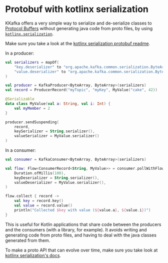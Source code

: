 # Protobuf with kotlinx serialization

KKafka offers a very simple way to serialize and de-serialize classes to 
[Protocol Buffers](https://developers.google.com/protocol-buffers) without generating java code 
from
proto files, by using
[`kotlinx.serialization`](https://kotlin.github.io/kotlinx.serialization/kotlinx-serialization-protobuf/kotlinx-serialization-protobuf/kotlinx.serialization.protobuf/index.html).

Make sure you take a look at the 
[kotlinx serialization protobuf readme](https://github.com/Kotlin/kotlinx.serialization/blob/master/docs/formats.md#protobuf-experimental).

In a producer:

```kotlin
val serializers = mapOf(
    "key.deserializer" to "org.apache.kafka.common.serialization.ByteArrayDeserializer",
    "value.deserializer" to "org.apache.kafka.common.serialization.ByteArrayDeserializer",
)

val producer = KafkaProducer<ByteArray, ByteArray>(serializers)
val record = ProducerRecord("myTopic", "myKey", MyValue("cake", 42))

@Serializable
data class MyValue(val a: String, val i: Int) {
    val myMember = 2
}

producer.sendSuspending(
    record,
    keySerializer = String.serializer(),
    valueSerializer = MyValue.serializer()
)
```

In a consumer:

```kotlin
val consumer = KafkaConsumer<ByteArray, ByteArray>(serializers)

val flow: Flow<ConsumerRecord<String, MyValue>> = consumer.pollWithFlow(
    Duration.ofMillis(100),
    keyDeserializer = String.serializer(),
    valueDeserializer = MyValue.serializer(),
)

flow.collect { record ->
    val key = record.key()
    val value = record.value()
    println("Collected $key with value (${value.a}, ${value.i})")
}

```

This is useful for Kotlin applications that share code between the producers
and the consumers (with a library, for example). It avoids writing
and generating code from proto files, and having to deal with the java
classes generated from them.

To make a proto API that can evolve over time, make sure you take look at
[kotlinx serialization's docs](https://github.com/Kotlin/kotlinx.serialization/blob/master/docs/formats.md#field-numbers).
